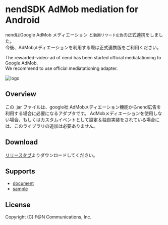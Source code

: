 # nendSDK AdMob mediation for Android

nendはGoogle AdMob メディエーション と`動画リワード広告`の正式連携をしました。  
今後、AdMobメディエーションを利用する際は正式連携版をご利用ください。

The rewarded-video-ad of nend has been started official mediatationing to Google AdMob.  
We recommend to use official mediatationing adapter.

![logo](https://user-images.githubusercontent.com/9563381/31269103-17daebce-aaba-11e7-9899-742435c4ef20.png)

## Overview

この .jar ファイルは、google社 AdMobメディエーション機能からnend広告を利用する場合に必要になるアダプタです。
AdMobメディエーションを使用しない場合、もしくはカスタムイベントとして設定＆独自実装をされている場合には、このライブラリの追加は必要ありません。

## Download

[リリースタブ](https://github.com/fan-ADN/nendSDK-Android-AdmobMediation-pub/releases)よりダウンロードしてください。

## Supports

* [document](https://github.com/fan-ADN/nendSDK-admob-mediation/wiki)
* [sample](https://github.com/fan-ADN/nendSDK-admob-mediation)

## License

Copyright (C) F@N Communications, Inc.
